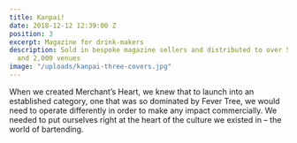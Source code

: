 ```yaml
---
title: Kanpai!
date: 2018-12-12 12:39:00 Z
position: 3
excerpt: Magazine for drink-makers
description: Sold in bespoke magazine sellers and distributed to over 500 bartenders
  and 2,000 venues
image: "/uploads/kanpai-three-covers.jpg"
---
```


When we created Merchant’s Heart, we knew that to launch into an established category, one that was so dominated by Fever Tree, we would need to operate differently in order to make any impact commercially. We needed to put ourselves right at the heart of the culture we existed in – the world of bartending.